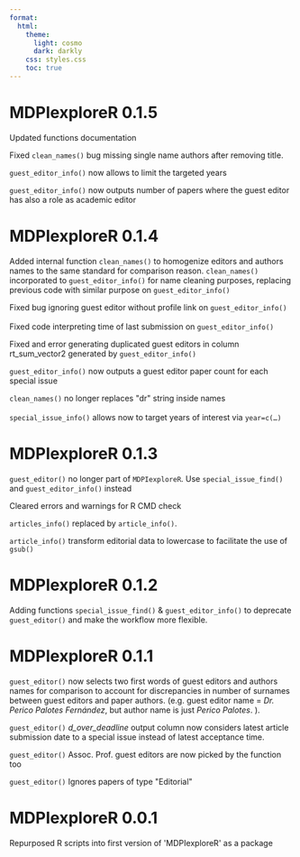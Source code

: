 ```yaml
---
format:
  html:
    theme: 
      light: cosmo
      dark: darkly
    css: styles.css
    toc: true
---
```

# MDPIexploreR 0.1.5 

Updated functions documentation

Fixed `clean_names()` bug missing single name authors after removing title. 

`guest_editor_info()` now allows to limit the targeted years

`guest_editor_info()` now outputs number of papers where the guest editor has also a role as academic editor

# MDPIexploreR 0.1.4 

Added internal function `clean_names()` to homogenize editors and authors names to the same standard for comparison reason. `clean_names()` incorporated to `guest_editor_info()` for name cleaning purposes, replacing previous code with similar purpose on `guest_editor_info()`

Fixed bug ignoring guest editor without profile link on `guest_editor_info()`\
\
Fixed code interpreting time of last submission on `guest_editor_info()`

Fixed and error generating duplicated guest editors in column rt_sum_vector2 generated by `guest_editor_info()`

`guest_editor_info()` now outputs a guest editor paper count for each special issue

`clean_names()` no longer replaces "dr" string inside names\
\
`special_issue_info()` allows now to target years of interest via `year=c(…)`

# MDPIexploreR 0.1.3 

`guest_editor()` no longer part of `MDPIexploreR`. Use `special_issue_find()` and `guest_editor_info()` instead

Cleared errors and warnings for R CMD check

`articles_info()` replaced by `article_info()`.

`article_info()` transform editorial data to lowercase to facilitate the use of `gsub()`

# MDPIexploreR 0.1.2

Adding functions `special_issue_find()` & `guest_editor_info()` to deprecate `guest_editor()` and make the workflow more flexible.

# MDPIexploreR 0.1.1 

`guest_editor()` now selects two first words of guest editors and authors names for comparison to account for discrepancies in number of surnames between guest editors and paper authors. (e.g. guest editor name = *Dr. Perico Palotes Fernández*, but author name is just *Perico Palotes*. ).

`guest_editor()` *d_over_deadline* output column now considers latest article submission date to a special issue instead of latest acceptance time.

`guest_editor()` Assoc. Prof. guest editors are now picked by the function too

`guest_editor()` Ignores papers of type "Editorial"

# MDPIexploreR 0.0.1

Repurposed R scripts into first version of 'MDPIexploreR' as a package